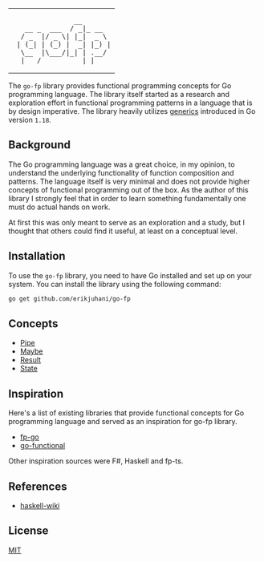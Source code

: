 <table align="center">
  <td>

```
               __       
   __ _  ___  / _|_ __  
  / _  |/ _ \| |_|  _ \ 
 | (_| | (_) |  _| |_) |
  \__  |\___/|_| | .__/ 
  |___/          |_|    
```

  </td>
</table>

The `go-fp` library provides functional programming concepts for Go programming
language. The library itself started as a research and exploration effort in
functional programming patterns in a language that is by design imperative. The
library heavily utilizes [generics](https://tip.golang.org/doc/go1.18#generics)
introduced in Go version `1.18`.

## Background

The Go programming language was a great choice, in my opinion, to understand the underlying
functionality of function composition and patterns. The language itself is very
minimal and does not provide higher concepts of functional programming out of
the box. As the author of this library I strongly feel that in order to learn
something fundamentally one must do actual hands on work.

At first this was only meant to serve as an exploration and a study, but I
thought that others could find it useful, at least on a conceptual level.

## Installation

To use the `go-fp` library, you need to have Go installed and set up on your
system. You can install the library using the following command:

```sh
go get github.com/erikjuhani/go-fp
```

## Concepts

- [Pipe](/pipe/README.md)
- [Maybe](/maybe/README.md)
- [Result](/result/README.md)
- [State](/state/README.md)

## Inspiration

Here's a list of existing libraries that provide functional concepts for Go
programming language and served as an inspiration for go-fp library.

- [fp-go](https://github.com/repeale/fp-go)
- [go-functional](https://github.com/BooleanCat/go-functional)

Other inspiration sources were F#, Haskell and fp-ts.

## References

- [haskell-wiki](https://wiki.haskell.org)

## License

[MIT](/LICENSE)
